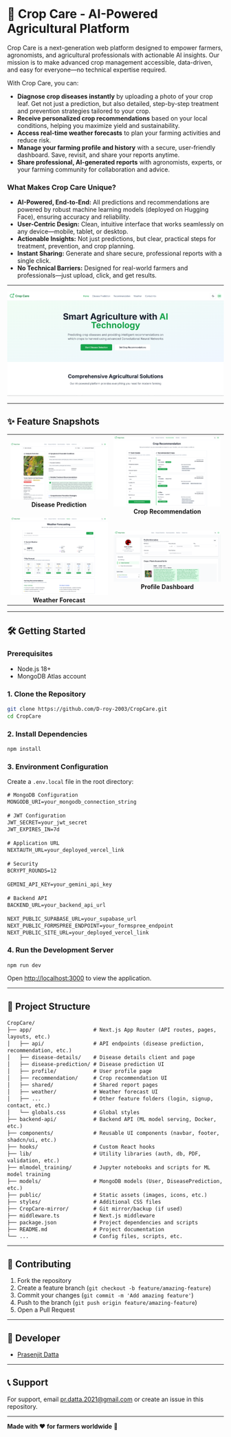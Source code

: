 # 🌾 Crop Care - AI-Powered Agricultural Platform

Crop Care is a next-generation web platform designed to empower farmers, agronomists, and agricultural professionals with actionable AI insights. Our mission is to make advanced crop management accessible, data-driven, and easy for everyone—no technical expertise required.

With Crop Care, you can:

- **Diagnose crop diseases instantly** by uploading a photo of your crop leaf. Get not just a prediction, but also detailed, step-by-step treatment and prevention strategies tailored to your crop.
- **Receive personalized crop recommendations** based on your local conditions, helping you maximize yield and sustainability.
- **Access real-time weather forecasts** to plan your farming activities and reduce risk.
- **Manage your farming profile and history** with a secure, user-friendly dashboard. Save, revisit, and share your reports anytime.
- **Share professional, AI-generated reports** with agronomists, experts, or your farming community for collaboration and advice.

### What Makes Crop Care Unique?

- **AI-Powered, End-to-End:** All predictions and recommendations are powered by robust machine learning models (deployed on Hugging Face), ensuring accuracy and reliability.
- **User-Centric Design:** Clean, intuitive interface that works seamlessly on any device—mobile, tablet, or desktop.
- **Actionable Insights:** Not just predictions, but clear, practical steps for treatment, prevention, and crop planning.
- **Instant Sharing:** Generate and share secure, professional reports with a single click.
- **No Technical Barriers:** Designed for real-world farmers and professionals—just upload, click, and get results.

---

![Landing Page](public/landing.png)

---

## ✨ Feature Snapshots

<table>
  <tr>
    <td align="center"><img src="public/disease_pred.png" alt="Disease Prediction" width="350"/><br/><b>Disease Prediction</b></td>
    <td align="center"><img src="public/recommendation.png" alt="Crop Recommendation" width="350"/><br/><b>Crop Recommendation</b></td>
  </tr>
  <tr>
    <td align="center"><img src="public/weather.png" alt="Weather Forecast" width="350"/><br/><b>Weather Forecast</b></td>
    <td align="center"><img src="public/profile.png" alt="Profile Dashboard" width="350"/><br/><b>Profile Dashboard</b></td>
  </tr>
</table>

---

## 🛠️ Getting Started

### Prerequisites

- Node.js 18+
- MongoDB Atlas account

### 1. Clone the Repository

```bash
git clone https://github.com/D-roy-2003/CropCare.git
cd CropCare
```

### 2. Install Dependencies

```bash
npm install
```

### 3. Environment Configuration

Create a `.env.local` file in the root directory:

```env
# MongoDB Configuration
MONGODB_URI=your_mongodb_connection_string

# JWT Configuration
JWT_SECRET=your_jwt_secret
JWT_EXPIRES_IN=7d

# Application URL
NEXTAUTH_URL=your_deployed_vercel_link

# Security
BCRYPT_ROUNDS=12

GEMINI_API_KEY=your_gemini_api_key

# Backend API
BACKEND_URL=your_backend_api_url

NEXT_PUBLIC_SUPABASE_URL=your_supabase_url
NEXT_PUBLIC_FORMSPREE_ENDPOINT=your_formspree_endpoint
NEXT_PUBLIC_SITE_URL=your_deployed_vercel_link
```

### 4. Run the Development Server

```bash
npm run dev
```

Open [http://localhost:3000](http://localhost:3000) to view the application.

---

## 📁 Project Structure

```plaintext
CropCare/
├── app/                    # Next.js App Router (API routes, pages, layouts, etc.)
│   ├── api/                # API endpoints (disease prediction, recommendation, etc.)
│   ├── disease-details/    # Disease details client and page
│   ├── disease-prediction/ # Disease prediction UI
│   ├── profile/            # User profile page
│   ├── recommendation/     # Crop recommendation UI
│   ├── shared/             # Shared report pages
│   ├── weather/            # Weather forecast UI
│   ├── ...                 # Other feature folders (login, signup, contact, etc.)
│   └── globals.css         # Global styles
├── backend-api/            # Backend API (ML model serving, Docker, etc.)
├── components/             # Reusable UI components (navbar, footer, shadcn/ui, etc.)
├── hooks/                  # Custom React hooks
├── lib/                    # Utility libraries (auth, db, PDF, validation, etc.)
├── mlmodel_training/       # Jupyter notebooks and scripts for ML model training
├── models/                 # MongoDB models (User, DiseasePrediction, etc.)
├── public/                 # Static assets (images, icons, etc.)
├── styles/                 # Additional CSS files
├── CropCare-mirror/        # Git mirror/backup (if used)
├── middleware.ts           # Next.js middleware
├── package.json            # Project dependencies and scripts
├── README.md               # Project documentation
└── ...                     # Config files, scripts, etc.
```

---

## 🤝 Contributing

1. Fork the repository
2. Create a feature branch (`git checkout -b feature/amazing-feature`)
3. Commit your changes (`git commit -m 'Add amazing feature'`)
4. Push to the branch (`git push origin feature/amazing-feature`)
5. Open a Pull Request

---

## 👤 Developer

- [Prasenjit Datta](https://github.com/pra-sen-jit)

---

## 📞 Support

For support, email pr.datta.2021@gmail.com or create an issue in this repository.

---

**Made with ❤️ for farmers worldwide** 🌾
